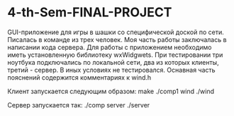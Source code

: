 # 4-th-Sem-FINAL-PROJECT
﻿GUI-приложение для игры в шашки со специфической доской по сети. 
Писалась в команде из трех человек. 
Моя часть работы заключалась в написании кода сервера.
Для работы с приложением необходимо иметь установленную библиотеку wxWidgwets.
При тестировании три ноутбука подключались по локальной сети, два из которых клиенты, третий - сервер.
В иных условиях не тестировался.
Оснавная часть пояснений содержится комментариях к wind.h


Клиент запускается следующим образом:
make
./comp1 wind
./wind

Сервер запускается так:
./comp server
./server
